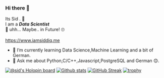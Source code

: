 ### Hi there 👋
Its Sid . 🙉<br>
I am a <i><b>Data Scientist</b></i> <br>🤔 uhh... Maybe.. in Future! 🙄 <br>
 <br>https://www.iamsiddiq.me
- 🌱 I’m currently learning Data Science,Machine Learning and a bit of German.
- 💬 Ask me about Python,C/C++,Javascript,PostgreSQL and German 😊.
<!-- 
- 🔭 I’m currently working on .
- 👯 I’m looking to collaborate on anything
- 🤔 I’m looking for help with
- 📫 How to reach me: ...
- 😄 Pronouns: ...
- ⚡ Fun fact: 
-->
[![@sid's Holopin board](https://holopin.io/api/user/board?user=sid)](https://holopin.io/@sid)
[![Github stats](https://github-readme-stats.vercel.app/api?username=siddiqkaithodu)](/../..)
[![GitHub Streak](https://github-readme-streak-stats.herokuapp.com?user=siddiqkaithodu&theme=blux)](/../..)
[![trophy](https://github-profile-trophy.vercel.app/?username=siddiqkaithodu)](https://www.github.com/siddiqkaithodu)
